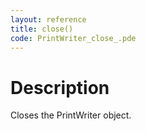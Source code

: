 ```yaml
---
layout: reference
title: close()
code: PrintWriter_close_.pde
---
```


# Description

Closes the PrintWriter object.

